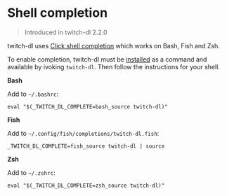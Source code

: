 # Shell completion

> Introduced in twitch-dl 2.2.0

twitch-dl uses [Click shell completion](https://click.palletsprojects.com/en/8.1.x/shell-completion/) which works on Bash, Fish and Zsh.

To enable completion, twitch-dl must be [installed](./installation.html) as a command and available by ivoking `twitch-dl`. Then follow the instructions for your shell.

**Bash**

Add to `~/.bashrc`:

```
eval "$(_TWITCH_DL_COMPLETE=bash_source twitch-dl)"
```

**Fish**

Add to `~/.config/fish/completions/twitch-dl.fish`:

```
_TWITCH_DL_COMPLETE=fish_source twitch-dl | source
```

**Zsh**

Add to `~/.zshrc`:

```
eval "$(_TWITCH_DL_COMPLETE=zsh_source twitch-dl)"
```
